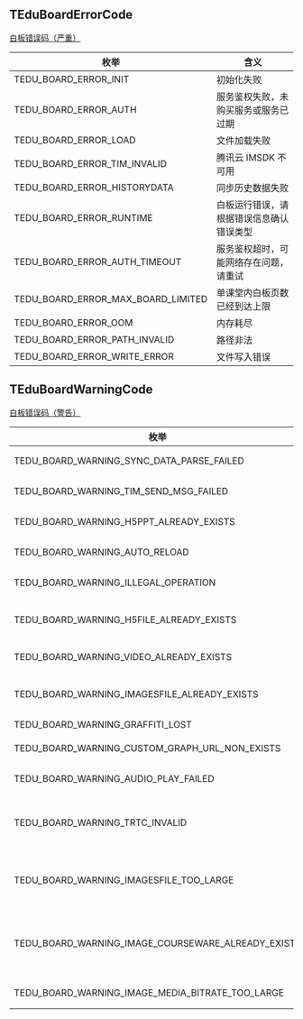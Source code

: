 
## TEduBoardErrorCode
[白板错误码（严重）](https://doc.qcloudtiw.com/win32/latest/group__code.html#ga3b69fda7ea1b4ca66e6d5123c8d074cc)


| 枚举 | 含义 |
| --- | --- |
| TEDU_BOARD_ERROR_INIT | 初始化失败  |
| TEDU_BOARD_ERROR_AUTH | 服务鉴权失败，未购买服务或服务已过期  |
| TEDU_BOARD_ERROR_LOAD | 文件加载失败  |
| TEDU_BOARD_ERROR_TIM_INVALID | 腾讯云 IMSDK 不可用  |
| TEDU_BOARD_ERROR_HISTORYDATA | 同步历史数据失败  |
| TEDU_BOARD_ERROR_RUNTIME | 白板运行错误，请根据错误信息确认错误类型  |
| TEDU_BOARD_ERROR_AUTH_TIMEOUT | 服务鉴权超时，可能网络存在问题，请重试  |
| TEDU_BOARD_ERROR_MAX_BOARD_LIMITED | 单课堂内白板页数已经到达上限  |
| TEDU_BOARD_ERROR_OOM | 内存耗尽  |
| TEDU_BOARD_ERROR_PATH_INVALID | 路径非法  |
| TEDU_BOARD_ERROR_WRITE_ERROR | 文件写入错误  |



## TEduBoardWarningCode
[白板错误码（警告）](https://doc.qcloudtiw.com/win32/latest/group__code.html#ga58a680d36e24416090fc66d903ab0cc3)


| 枚举 | 含义 |
| --- | --- |
| TEDU_BOARD_WARNING_SYNC_DATA_PARSE_FAILED | 接收到其他端的同步数据解析错误  |
| TEDU_BOARD_WARNING_TIM_SEND_MSG_FAILED | 腾讯云 IMSDK 发送消息失败  |
| TEDU_BOARD_WARNING_H5PPT_ALREADY_EXISTS | 要添加的 H5PPT 已存在  |
| TEDU_BOARD_WARNING_AUTO_RELOAD | 白板发生异常自动重新加载  |
| TEDU_BOARD_WARNING_ILLEGAL_OPERATION | 白板历史数据加载完成之前禁止操作  |
| TEDU_BOARD_WARNING_H5FILE_ALREADY_EXISTS | 当要添加的 H5File 已存在时抛出该警告  |
| TEDU_BOARD_WARNING_VIDEO_ALREADY_EXISTS | 当要添加的视频已存在时抛出该警告  |
| TEDU_BOARD_WARNING_IMAGESFILE_ALREADY_EXISTS | 当要批量图片文件已存在时抛出该警告  |
| TEDU_BOARD_WARNING_GRAFFITI_LOST | 有涂鸦丢失  |
| TEDU_BOARD_WARNING_CUSTOM_GRAPH_URL_NON_EXISTS | 自定义图形的 URL 不存在  |
| TEDU_BOARD_WARNING_AUDIO_PLAY_FAILED | 音频播放失败时抛出该警告  |
| TEDU_BOARD_WARNING_TRTC_INVALID | 腾讯云 TRTCSDK 不可用，自动对时功能将不能正常工作  |
| TEDU_BOARD_WARNING_IMAGESFILE_TOO_LARGE | addImagesFile 接口添加图片集合文件时，文件内容过大 |
| TEDU_BOARD_WARNING_IMAGE_COURSEWARE_ALREADY_EXISTS | addTranscodeFile 接口添加静态转码课件时，要添加的静态转码课件已存在 |
| TEDU_BOARD_WARNING_IMAGE_MEDIA_BITRATE_TOO_LARGE | 添加多媒体资源 多媒体资源码率过大 |



